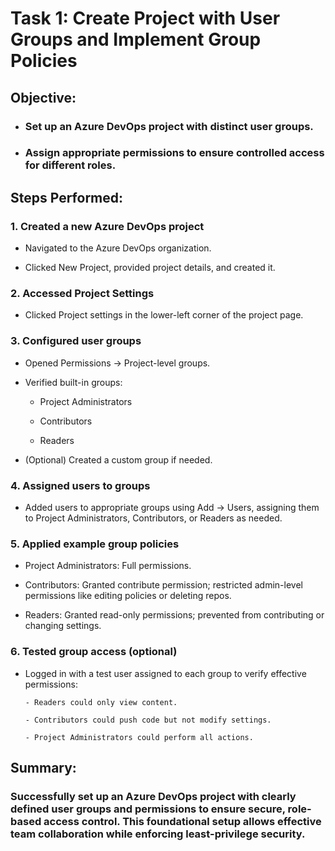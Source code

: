# Task 1: Create Project with User Groups and Implement Group Policies

## Objective:
- ### Set up an Azure DevOps project with distinct user groups.

- ### Assign appropriate permissions to ensure controlled access for different roles.

##  Steps Performed:
### 1. Created a new Azure DevOps project
   - Navigated to the Azure DevOps organization.

   - Clicked New Project, provided project details, and created it.

### 2. Accessed Project Settings

   - Clicked Project settings in the lower-left corner of the project page.

### 3. Configured user groups

   - Opened Permissions → Project-level groups.

   - Verified built-in groups:

      - Project Administrators

      - Contributors

      - Readers

- (Optional) Created a custom group if needed.

### 4. Assigned users to groups

- Added users to appropriate groups using Add → Users, assigning them to Project Administrators, Contributors, or Readers as needed.

### 5. Applied example group policies

- Project Administrators: Full permissions.

- Contributors: Granted contribute permission; restricted admin-level permissions like editing policies or deleting repos.

- Readers: Granted read-only permissions; prevented from contributing or changing settings.

### 6. Tested group access (optional)

- Logged in with a test user assigned to each group to verify effective permissions:

      - Readers could only view content.

      - Contributors could push code but not modify settings.

      - Project Administrators could perform all actions.

## Summary:
### Successfully set up an Azure DevOps project with clearly defined user groups and permissions to ensure secure, role-based access control. This foundational setup allows effective team collaboration while enforcing least-privilege security.